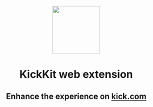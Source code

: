 <p align="center">
    <picture>
      <img src="public/icons/icon128.png" height="128">
    </picture>
    <h1 align="center">KickKit web extension</h1>
    <h2 align="center">Enhance the experience on <a href="https://kick.com">kick.com</a></h2>
</p>
